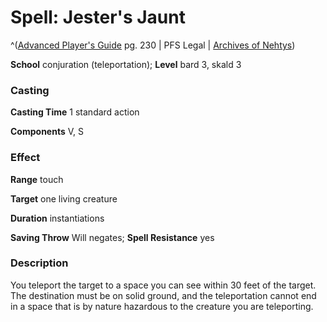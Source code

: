 # Spell: Jester's Jaunt

^([Advanced Player's Guide][ss-jester-s-jaunt] pg. 230 | PFS Legal | [Archives of Nehtys][sn-jester-s-jaunt])

**School** conjuration (teleportation); **Level** bard 3, skald 3

### Casting

**Casting Time** 1 standard action

**Components** V, S

### Effect

**Range** touch

**Target** one living creature

**Duration** instantiations

**Saving Throw** Will negates; **Spell Resistance** yes

### Description

You teleport the target to a space you can see within 30 feet of the target. The destination must be on solid ground, and the teleportation cannot end in a space that is by nature hazardous to the creature you are teleporting.

[ss-jester-s-jaunt]: http://paizo.com/pathfinderRPG/v57
[sn-jester-s-jaunt]: http://www.archivesofnethys.com/SpellDisplay.aspx?ItemName=Jester%27s%20Jaunt